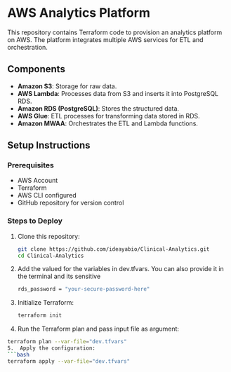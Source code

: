 # AWS Analytics Platform

This repository contains Terraform code to provision an analytics platform on AWS. The platform integrates multiple AWS services for ETL and orchestration.

## Components

- **Amazon S3**: Storage for raw data.
- **AWS Lambda**: Processes data from S3 and inserts it into PostgreSQL RDS.
- **Amazon RDS (PostgreSQL)**: Stores the structured data.
- **AWS Glue**: ETL processes for transforming data stored in RDS.
- **Amazon MWAA**: Orchestrates the ETL and Lambda functions.

## Setup Instructions

### Prerequisites

- AWS Account
- Terraform
- AWS CLI configured
- GitHub repository for version control

### Steps to Deploy

1. Clone this repository:
   ```bash
   git clone https://github.com/ideayabio/Clinical-Analytics.git
   cd Clinical-Analytics
2. Add the valued for the variables in dev.tfvars. You can also provide it in the terminal and its sensitive
   ```bash
   rds_password = "your-secure-password-here"
3. Initialize Terraform:
   ```bash
   terraform init
4.  Run the Terraform plan and pass input file as argument:
   ```bash
   terraform plan --var-file="dev.tfvars"
5.  Apply the configuration:
   ```bash
   terraform apply --var-file="dev.tfvars"
